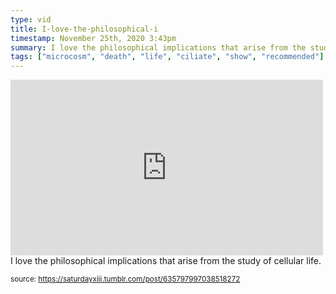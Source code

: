 ```yaml
---
type: vid
title: I-love-the-philosophical-i
timestamp: November 25th, 2020 3:43pm
summary: I love the philosophical implications that arise from the study of cellular lifebrp 
tags: ["microcosm", "death", "life", "ciliate", "show", "recommended"]
---
```

<iframe width="500" height="281"  id="youtube_iframe" src="https://www.youtube.com/embed/ibpdNqrtar0?feature=oembed&amp;enablejsapi=1&amp;origin=http://safe.txmblr.com&amp;wmode=opaque" frameborder="0" allow="accelerometer; autoplay; clipboard-write; encrypted-media; gyroscope; picture-in-picture" allowfullscreen></iframe>                    
                                            <div class="caption">
I love the philosophical implications that arise from the study of cellular life.<br/>
 
                                                    
<small>source: https://saturdayxiii.tumblr.com/post/635797997038518272</small>